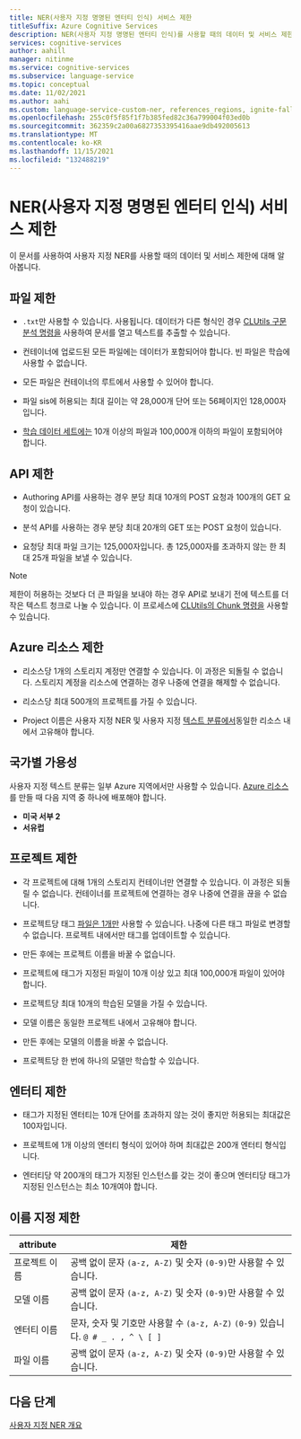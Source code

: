 ```yaml
---
title: NER(사용자 지정 명명된 엔터티 인식) 서비스 제한
titleSuffix: Azure Cognitive Services
description: NER(사용자 지정 명명된 엔터티 인식)를 사용할 때의 데이터 및 서비스 제한에 대해 알아봅니다.
services: cognitive-services
author: aahill
manager: nitinme
ms.service: cognitive-services
ms.subservice: language-service
ms.topic: conceptual
ms.date: 11/02/2021
ms.author: aahi
ms.custom: language-service-custom-ner, references_regions, ignite-fall-2021
ms.openlocfilehash: 255c0f5f85f1f7b385fed82c36a799004f03ed0b
ms.sourcegitcommit: 362359c2a00a6827353395416aae9db492005613
ms.translationtype: MT
ms.contentlocale: ko-KR
ms.lasthandoff: 11/15/2021
ms.locfileid: "132488219"
---
```

# <a name="custom-named-entity-recognition-ner-service-limits"></a>NER(사용자 지정 명명된 엔터티 인식) 서비스 제한

이 문서를 사용하여 사용자 지정 NER를 사용할 때의 데이터 및 서비스 제한에 대해 알아봅니다.

## <a name="file-limits"></a>파일 제한

* `.txt`만 사용할 수 있습니다. 사용됩니다. 데이터가 다른 형식인 경우 [CLUtils 구문 분석 명령을](https://github.com/microsoft/CognitiveServicesLanguageUtilities/blob/main/CustomTextAnalytics.CLUtils/Solution/CogSLanguageUtilities.ViewLayer.CliCommands/Commands/ParseCommand/README.md) 사용하여 문서를 열고 텍스트를 추출할 수 있습니다.

* 컨테이너에 업로드된 모든 파일에는 데이터가 포함되어야 합니다. 빈 파일은 학습에 사용할 수 없습니다.

* 모든 파일은 컨테이너의 루트에서 사용할 수 있어야 합니다.

* 파일 sis에 허용되는 최대 길이는 약 28,000개 단어 또는 56페이지인 128,000자입니다.

* [학습 데이터 세트에는](how-to/train-model.md#data-split) 10개 이상의 파일과 100,000개 이하의 파일이 포함되어야 합니다.


## <a name="apis-limits"></a>API 제한

* Authoring API를 사용하는 경우 분당 최대 10개의 POST 요청과 100개의 GET 요청이 있습니다.

* 분석 API를 사용하는 경우 분당 최대 20개의 GET 또는 POST 요청이 있습니다.

* 요청당 최대 파일 크기는 125,000자입니다. 총 125,000자를 초과하지 않는 한 최대 25개 파일을 보낼 수 있습니다.

> [!NOTE]
> 제한이 허용하는 것보다 더 큰 파일을 보내야 하는 경우 API로 보내기 전에 텍스트를 더 작은 텍스트 청크로 나눌 수 있습니다. 이 프로세스에 [CLUtils의 Chunk 명령을](https://github.com/microsoft/CognitiveServicesLanguageUtilities/blob/main/CustomTextAnalytics.CLUtils/Solution/CogSLanguageUtilities.ViewLayer.CliCommands/Commands/ChunkCommand/README.md) 사용할 수 있습니다.

## <a name="azure-resource-limits"></a>Azure 리소스 제한

* 리소스당 1개의 스토리지 계정만 연결할 수 있습니다. 이 과정은 되돌릴 수 없습니다. 스토리지 계정을 리소스에 연결하는 경우 나중에 연결을 해제할 수 없습니다.

* 리소스당 최대 500개의 프로젝트를 가질 수 있습니다.

* Project 이름은 사용자 지정 NER 및 사용자 지정 [텍스트 분류에서](../custom-classification/overview.md)동일한 리소스 내에서 고유해야 합니다.

## <a name="regional-availability"></a>국가별 가용성 

사용자 지정 텍스트 분류는 일부 Azure 지역에서만 사용할 수 있습니다. [Azure 리소스](how-to/create-project.md)를 만들 때 다음 지역 중 하나에 배포해야 합니다.
* **미국 서부 2**
* **서유럽**
    
## <a name="project-limits"></a>프로젝트 제한

* 각 프로젝트에 대해 1개의 스토리지 컨테이너만 연결할 수 있습니다. 이 과정은 되돌릴 수 없습니다. 컨테이너를 프로젝트에 연결하는 경우 나중에 연결을 끊을 수 없습니다.

* 프로젝트당 태그 [파일은 1개만](how-to/tag-data.md) 사용할 수 있습니다. 나중에 다른 태그 파일로 변경할 수 없습니다. 프로젝트 내에서만 태그를 업데이트할 수 있습니다.

* 만든 후에는 프로젝트 이름을 바꿀 수 없습니다.

* 프로젝트에 태그가 지정된 파일이 10개 이상 있고 최대 100,000개 파일이 있어야 합니다.

* 프로젝트당 최대 10개의 학습된 모델을 가질 수 있습니다.

* 모델 이름은 동일한 프로젝트 내에서 고유해야 합니다.

* 만든 후에는 모델의 이름을 바꿀 수 없습니다.

* 프로젝트당 한 번에 하나의 모델만 학습할 수 있습니다.

## <a name="entity-limits"></a>엔터티 제한

* 태그가 지정된 엔터티는 10개 단어를 초과하지 않는 것이 좋지만 허용되는 최대값은 100자입니다.

* 프로젝트에 1개 이상의 엔터티 형식이 있어야 하며 최대값은 200개 엔터티 형식입니다.

* 엔터티당 약 200개의 태그가 지정된 인스턴스를 갖는 것이 좋으며 엔터티당 태그가 지정된 인스턴스는 최소 10개여야 합니다.

## <a name="naming-limits"></a>이름 지정 제한

| attribute | 제한 |
|--|--|
| 프로젝트 이름 |  공백 없이 문자 `(a-z, A-Z)` 및 숫자 `(0-9)`만 사용할 수 있습니다. |
| 모델 이름 |  공백 없이 문자 `(a-z, A-Z)` 및 숫자 `(0-9)`만 사용할 수 있습니다. |
| 엔터티 이름| 문자, 숫자 및 기호만 사용할 수 `(a-z, A-Z)` `(0-9)` 있습니다. `@ # _ . , ^ \ [ ]` |
| 파일 이름 | 공백 없이 문자 `(a-z, A-Z)` 및 숫자 `(0-9)`만 사용할 수 있습니다. |

## <a name="next-steps"></a>다음 단계

[사용자 지정 NER 개요](../overview.md)
